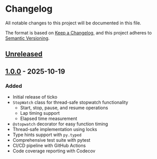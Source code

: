 # Changelog

All notable changes to this project will be documented in this file.

The format is based on [Keep a Changelog](https://keepachangelog.com/en/1.1.0/),
and this project adheres to [Semantic Versioning](https://semver.org/spec/v2.0.0.html).

## [Unreleased]

## [1.0.0] - 2025-10-19

### Added

- Initial release of ticko
- `StopWatch` class for thread-safe stopwatch functionality
  - Start, stop, pause, and resume operations
  - Lap timing support
  - Elapsed time measurement
- `@stopwatch` decorator for easy function timing
- Thread-safe implementation using locks
- Type hints support with `py.typed`
- Comprehensive test suite with pytest
- CI/CD pipeline with GitHub Actions
- Code coverage reporting with Codecov

[unreleased]: https://github.com/NakuRei/ticko/compare/v1.0.0...HEAD
[1.0.0]: https://github.com/NakuRei/ticko/releases/tag/v1.0.0

